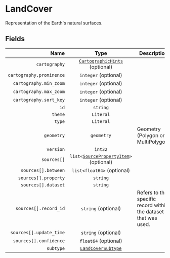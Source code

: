 # LandCover

Representation of the Earth's natural surfaces.

## Fields

| Name | Type | Description |
|-----:|:----:|-------------|
| `cartography` | [`CartographicHints`](TK) (optional) |  |
| `cartography.prominence` | `integer` (optional) |  |
| `cartography.min_zoom` | `integer` (optional) |  |
| `cartography.max_zoom` | `integer` (optional) |  |
| `cartography.sort_key` | `integer` (optional) |  |
| `id` | `string` |  |
| `theme` | `Literal` |  |
| `type` | `Literal` |  |
| `geometry` | `geometry` | Geometry (Polygon or MultiPolygon) |
| `version` | `int32` |  |
| `sources[]` | `list<`[`SourcePropertyItem`](TK)`>` (optional) |  |
| `sources[].between` | `list<float64>` (optional) |  |
| `sources[].property` | `string` |  |
| `sources[].dataset` | `string` |  |
| `sources[].record_id` | `string` (optional) | Refers to the specific record within the dataset that was used. |
| `sources[].update_time` | `string` (optional) |  |
| `sources[].confidence` | `float64` (optional) |  |
| `subtype` | [`LandCoverSubtype`](TK) |  |
